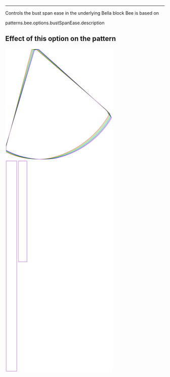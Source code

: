 ---

Controls the bust span ease in the underlying Bella block Bee is based on

patterns.bee.options.bustSpanEase.description

## Effect of this option on the pattern
![This image shows the effect of this option by superimposing several variants that have a different value for this option](bee_bustspanease_sample.svg "Effect of this option on the pattern")